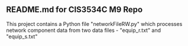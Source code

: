## README.md for CIS3534C M9 Repo

This project contains a Python file "networkFileRW.py" which processes network component data from two data files - "equip_r.txt" and "equip_s.txt"